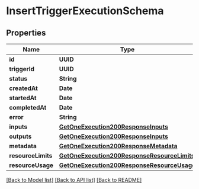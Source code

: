 # InsertTriggerExecutionSchema

## Properties
Name | Type | Description | Notes
------------ | ------------- | ------------- | -------------
**id** | **UUID** |  | [optional] 
**triggerId** | **UUID** |  | 
**status** | **String** |  | 
**createdAt** | **Date** |  | [optional] 
**startedAt** | **Date** |  | [optional] 
**completedAt** | **Date** |  | [optional] 
**error** | **String** |  | [optional] 
**inputs** | [**GetOneExecution200ResponseInputs**](GetOneExecution200ResponseInputs.md) |  | 
**outputs** | [**GetOneExecution200ResponseInputs**](GetOneExecution200ResponseInputs.md) |  | 
**metadata** | [**GetOneExecution200ResponseMetadata**](GetOneExecution200ResponseMetadata.md) |  | 
**resourceLimits** | [**GetOneExecution200ResponseResourceLimits**](GetOneExecution200ResponseResourceLimits.md) |  | 
**resourceUsage** | [**GetOneExecution200ResponseResourceUsage**](GetOneExecution200ResponseResourceUsage.md) |  | 

[[Back to Model list]](../README.md#documentation-for-models) [[Back to API list]](../README.md#documentation-for-api-endpoints) [[Back to README]](../README.md)


